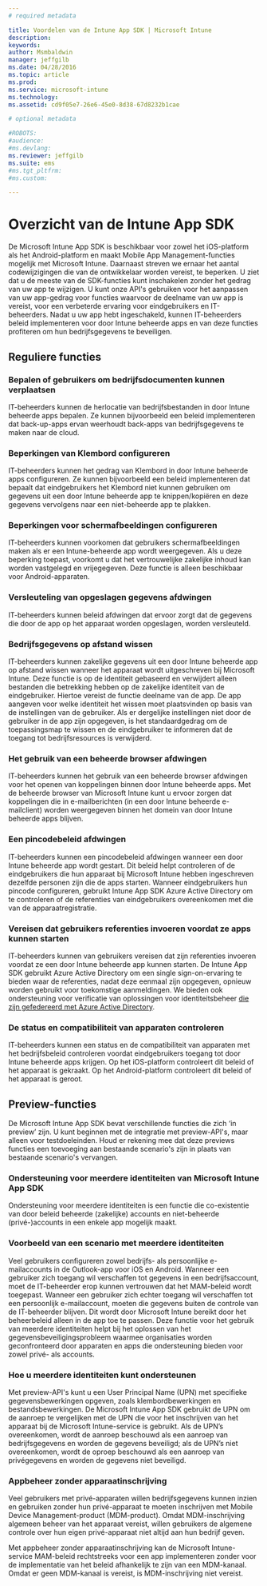 ```yaml
---
# required metadata

title: Voordelen van de Intune App SDK | Microsoft Intune
description:
keywords:
author: Msmbaldwin
manager: jeffgilb
ms.date: 04/28/2016
ms.topic: article
ms.prod:
ms.service: microsoft-intune
ms.technology:
ms.assetid: cd9f05e7-26e6-45e0-8d38-67d8232b1cae

# optional metadata

#ROBOTS:
#audience:
#ms.devlang:
ms.reviewer: jeffgilb
ms.suite: ems
#ms.tgt_pltfrm:
#ms.custom:

---
```


# Overzicht van de Intune App SDK
De Microsoft Intune App SDK is beschikbaar voor zowel het iOS-platform als het Android-platform en maakt Mobile App Management-functies mogelijk met Microsoft Intune. Daarnaast streven we ernaar het aantal codewijzigingen die van de ontwikkelaar worden vereist, te beperken. U ziet dat u de meeste van de SDK-functies kunt inschakelen zonder het gedrag van uw app te wijzigen. U kunt onze API's gebruiken voor het aanpassen van uw app-gedrag voor functies waarvoor de deelname van uw app is vereist, voor een verbeterde ervaring voor eindgebruikers en IT-beheerders. 
Nadat u uw app hebt ingeschakeld, kunnen IT-beheerders beleid implementeren voor door Intune beheerde apps en van deze functies profiteren om hun bedrijfsgegevens te beveiligen.

## Reguliere functies

### Bepalen of gebruikers om bedrijfsdocumenten kunnen verplaatsen
IT-beheerders kunnen de herlocatie van bedrijfsbestanden in door Intune beheerde apps bepalen. Ze kunnen bijvoorbeeld een beleid implementeren dat back-up-apps ervan weerhoudt back-apps van bedrijfsgegevens te maken naar de cloud.

### Beperkingen van Klembord configureren
IT-beheerders kunnen het gedrag van Klembord in door Intune beheerde apps configureren. Ze kunnen bijvoorbeeld een beleid implementeren dat bepaalt dat eindgebruikers het Klembord niet kunnen gebruiken om gegevens uit een door Intune beheerde app te knippen/kopiëren en deze gegevens vervolgens naar een niet-beheerde app te plakken.

### Beperkingen voor schermafbeeldingen configureren
IT-beheerders kunnen voorkomen dat gebruikers schermafbeeldingen maken als er een Intune-beheerde app wordt weergegeven. Als u deze beperking toepast, voorkomt u dat het vertrouwelijke zakelijke inhoud kan worden vastgelegd en vrijegegeven. Deze functie is alleen beschikbaar voor Android-apparaten.

### Versleuteling van opgeslagen gegevens afdwingen
IT-beheerders kunnen beleid afdwingen dat ervoor zorgt dat de gegevens die door de app op het apparaat worden opgeslagen, worden versleuteld.

### Bedrijfsgegevens op afstand wissen
IT-beheerders kunnen zakelijke gegevens uit een door Intune beheerde app op afstand wissen wanneer het apparaat wordt uitgeschreven bij Microsoft Intune. Deze functie is op de identiteit gebaseerd en verwijdert alleen bestanden die betrekking hebben op de zakelijke identiteit van de eindgebruiker. Hiertoe vereist de functie deelname van de app. De app aangeven voor welke identiteit het wissen moet plaatsvinden op basis van de instellingen van de gebruiker. Als er dergelijke instellingen niet door de gebruiker in de app zijn opgegeven, is het standaardgedrag om de toepassingsmap te wissen en de eindgebruiker te informeren dat de toegang tot bedrijfsresources is verwijderd.

### Het gebruik van een beheerde browser afdwingen
IT-beheerders kunnen het gebruik van een beheerde browser afdwingen voor het openen van koppelingen binnen door Intune beheerde apps. Met de beheerde browser van Microsoft Intune kunt u ervoor zorgen dat koppelingen die in e-mailberichten (in een door Intune beheerde e-mailclient) worden weergegeven binnen het domein van door Intune beheerde apps blijven.

### Een pincodebeleid afdwingen
IT-beheerders kunnen een pincodebeleid afdwingen wanneer een door Intune beheerde app wordt gestart. Dit beleid helpt controleren of de eindgebruikers die hun apparaat bij Microsoft Intune hebben ingeschreven dezelfde personen zijn die de apps starten. Wanneer eindgebruikers hun pincode configureren, gebruikt Intune App SDK Azure Active Directory om te controleren of de referenties van eindgebruikers overeenkomen met die van de apparaatregistratie.

### Vereisen dat gebruikers referenties invoeren voordat ze apps kunnen starten
IT-beheerders kunnen van gebruikers vereisen dat zijn referenties invoeren voordat ze een door Intune beheerde app kunnen starten. De Intune App SDK gebruikt Azure Active Directory om een single sign-on-ervaring te bieden waar de referenties, nadat deze eenmaal zijn opgegeven, opnieuw worden gebruikt voor toekomstige aanmeldingen. We bieden ook ondersteuning voor verificatie van oplossingen voor identiteitsbeheer [die zijn gefedereerd met Azure Active Directory](https://msdn.microsoft.com/library/azure/jj679342.aspx).

### De status en compatibiliteit van apparaten controleren
IT-beheerders kunnen een status en de compatibiliteit van apparaten met het bedrijfsbeleid controleren voordat eindgebruikers toegang tot door Intune beheerde apps krijgen. Op het iOS-platform controleert dit beleid of het apparaat is gekraakt. Op het Android-platform controleert dit beleid of het apparaat is geroot.

## Preview-functies
De Microsoft Intune App SDK bevat verschillende functies die zich ‘in preview’ zijn. U kunt beginnen met de integratie met preview-API's, maar alleen voor testdoeleinden. Houd er rekening mee dat deze previews functies een toevoeging aan bestaande scenario's zijn in plaats van bestaande scenario's vervangen.

### Ondersteuning voor meerdere identiteiten van Microsoft Intune App SDK
Ondersteuning voor meerdere identiteiten is een functie die co-existentie van door beleid beheerde (zakelijke) accounts en niet-beheerde (privé-)accounts in een enkele app mogelijk maakt.

### Voorbeeld van een scenario met meerdere identiteiten
Veel gebruikers configureren zowel bedrijfs- als persoonlijke e-mailaccounts in de Outlook-app voor iOS en Android. Wanneer een gebruiker zich toegang wil verschaffen tot gegevens in een bedrijfsaccount, moet de IT-beheerder erop kunnen vertrouwen dat het MAM-beleid wordt toegepast. Wanneer een gebruiker zich echter toegang wil verschaffen tot een persoonlijk e-mailaccount, moeten die gegevens buiten de controle van de IT-beheerder blijven. Dit wordt door Microsoft Intune bereikt door het beheerbeleid alleen in de app toe te passen. Deze functie voor het gebruik van meerdere identiteiten helpt bij het oplossen van het gegevensbeveiligingsprobleem waarmee organisaties worden geconfronteerd door apparaten en apps die ondersteuning bieden voor zowel privé- als accounts.

### Hoe u meerdere identiteiten kunt ondersteunen
Met preview-API's kunt u een User Principal Name (UPN) met specifieke gegevensbewerkingen opgeven, zoals klembordbewerkingen en bestandsbewerkingen. De Microsoft Intune App SDK gebruikt de UPN om de aanroep te vergelijken met de UPN die voor het inschrijven van het apparaat bij de Microsoft Intune-service is gebruikt. Als de UPN’s overeenkomen, wordt de aanroep beschouwd als een aanroep van bedrijfsgegevens en worden de gegevens beveiligd; als de UPN’s niet overeenkomen, wordt de oproep beschouwd als een aanroep van privégegevens en worden de gegevens niet beveiligd.

### Appbeheer zonder apparaatinschrijving
Veel gebruikers met privé-apparaten willen bedrijfsgegevens kunnen inzien en gebruiken zonder hun privé-apparaat te moeten inschrijven met Mobile Device Management-product (MDM-product). Omdat MDM-inschrijving algemeen beheer van het apparaat vereist, willen gebruikers de algemene controle over hun eigen privé-apparaat niet altijd aan hun bedrijf geven.

Met appbeheer zonder apparaatinschrijving kan de Microsoft Intune-service MAM-beleid rechtstreeks voor een app implementeren zonder voor de implementatie van het beleid afhankelijk te zijn van een MDM-kanaal. Omdat er geen MDM-kanaal is vereist, is MDM-inschrijving niet vereist.



<!--HONumber=May16_HO2-->


